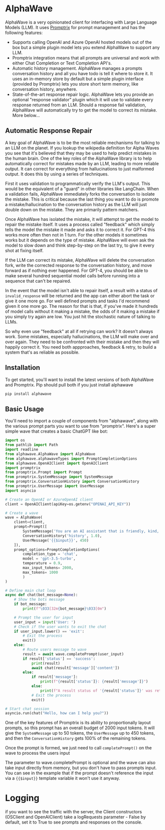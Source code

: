# AlphaWave
AlphaWave is a very opinionated client for interfacing with Large Language Models (LLM). It uses [Promptrix](https://github.com/Stevenic/promptrix) for prompt management and has the following features:

- Supports calling OpenAI and Azure OpenAI hosted models out of the box but a simple plugin model lets you extend AlphaWave to support any LLM.
- Promptrix integration means that all prompts are universal and work with either Chat Completion or Text Completion API's.
- Automatic history management. AlphaWave manages a prompts conversation history and all you have todo is tell it where to store it. It uses an in-memory store by default but a simple plugin interface (provided by Promptrix) lets you store short term memory, like conversation history, anywhere.
- State-of-the-art response repair logic. AlphaWave lets you provide an optional "response validator" plugin which it will use to validate every response returned from an LLM. Should a response fail validation, AlphaWave will automatically try to get the model to correct its mistake. More below...

## Automatic Response Repair
A key goal of AlphaWave is to be the most reliable mechanisms for talking to an LLM on the planet. If you lookup the wikipedia definition for Alpha Waves you see that it's believed that they may be used to help predict mistakes in the human brain. One of the key roles of the AlphaWave library is to help automatically correct for mistakes made by an LLM, leading to more reliable output. It can correct for everything from hallucinations to just malformed output. It does this by using a series of techniques.

First it uses validation to programmatically verify the LLM's output. This would be the equivalent of a "guard" in other libraries like LangChain. When a validation fails, AlphaWave immediately forks the conversation to isolate the mistake. This is critical because the last thing you want to do is promote a mistake/hallucination to the conversation history as the LLM will just double down on the mistake. They are primarily pattern matchers.

Once AlphaWave has isolated the mistake, it will attempt to get the model to repair the mistake itself. It uses a process called "feedback" which simply tells the model the mistake it made and asks it to correct it. For GPT-4 this works more often then not in 1 turn. For the other models it sometimes works but it depends on the type of mistake. AlphaWave will even ask the model to slow down and think step-by-step on the last try, to give it every shot at fixing itself.

If the LLM can correct its mistake, AlphaWave will delete the conversation fork, write the corrected response to the conversation history, and move forward as if nothing ever happened. For GPT-4, you should be able to make several hundred sequential model calls before running into a sequence that can't be repaired.

In the event that the model isn't able to repair itself, a result with a status of `invalid_response` will be returned and the app can either abort the task or give it one more go. For well defined prompts and tasks I'd recommend given it one more go. The reason for that is that, if you've made it hundreds of model calls without it making a mistake, the odds of it making a mistake if you simply try again are low. You just hit the stochastic nature of talking to LLMs.

So why even use "feedback" at all if retrying can work? It doesn't always work. Some mistakes, especially hallucinations, the LLM will make over and over again. They need to be confronted with their mistake and then they will happily correct it. You need both appproaches, feedback & retry, to build a system that's as reliable as possible.

## Installation
To get started, you'll want to install the latest versions of both AlphaWave and Promptrix. Pip should pull both if you just install alphawave

```bash
pip install alphawave

```

## Basic Usage
You'll need to import a couple of components from "alphawave", along with the various prompt parts you want to use from "promptrix". Here's a super simple wave that creates a basic ChatGPT like bot:

```python
import os
from pathlib import Path
import readline
from alphawave.AlphaWave import AlphaWave
from alphawave.alphawaveTypes import PromptCompletionOptions
from alphawave.OpenAIClient import OpenAIClient
import promptrix
from promptrix.Prompt import Prompt
from promptrix.SystemMessage import SystemMessage
from promptrix.ConversationHistory import ConversationHistory
from promptrix.UserMessage import UserMessage
import asyncio

# Create an OpenAI or AzureOpenAI client
client = OpenAIClient(apiKey=os.getenv("OPENAI_API_KEY"))

# Create a wave
wave = AlphaWave(
    client=client,
    prompt=Prompt([
        SystemMessage('You are an AI assistant that is friendly, kind, and helpful', 50),
        ConversationHistory('history', 1.0),
        UserMessage('{{$input}}', 450)
    ]),
    prompt_options=PromptCompletionOptions(
        completion_type = 'chat',
        model = 'gpt-3.5-turbo',
        temperature = 0.9,
        max_input_tokens= 2000,
        max_tokens= 1000
        )
)

# Define main chat loop
async def chat(bot_message=None):
    # Show the bots message
    if bot_message:
        print(f"\033[32m{bot_message}\033[0m")

    # Prompt the user for input
    user_input = input('User: ')
    # Check if the user wants to exit the chat
    if user_input.lower() == 'exit':
        # Exit the process
        exit()
    else:
        # Route users message to wave
        result = await wave.completePrompt(user_input)
        if result['status'] == 'success':
            print(result)
            await chat(result['message']['content'])
        else:
            if result['message']:
                print(f"{result['status']}: {result['message']}")
            else:
                print(f"A result status of '{result['status']}' was returned.")
            # Exit the process
            exit()

# Start chat session
asyncio.run(chat("Hello, how can I help you?"))
```

One of the key features of Promptrix is its ability to proportionally layout prompts, so this prompt has an overall budget of 2000 input tokens. It will give the `SystemMessage` up to 50 tokens, the `UserMessage` up to 450 tokens, and then the `ConversationHistory` gets 100% of the remaining tokens.

Once the prompt is formed, we just need to call `completePrompt()` on the wave to process the users input

The  parameter to wave.completePrompt is optional and the wave can also take input directly from memory, but you don't have to pass prompts input. You can see in the example that if the prompt doesn't reference the input via a `{{$input}}` template variable it won't use it anyway.

# Logging
if you want to see the traffic with the server, the Client constructors (OSClient and OpenAIClient) take a logRequests parameter - False by default, set it to True to see prompts and responses on the console.

